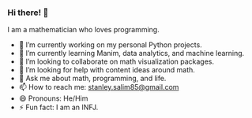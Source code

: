 ### Hi there! 👋

I am a mathematician who loves programming.

- 🔭 I’m currently working on my personal Python projects.
- 🌱 I’m currently learning Manim, data analytics, and machine learning.
- 👯 I’m looking to collaborate on math visualization packages.
- 🤔 I’m looking for help with content ideas around math.
- 💬 Ask me about math, programming, and life.
- 📫 How to reach me: stanley.salim85@gmail.com
- 😄 Pronouns: He/Him
- ⚡ Fun fact: I am an INFJ.

<!--
**berrystorm/berrystorm** is a ✨ _special_ ✨ repository because its `README.md` (this file) appears on your GitHub profile.

Here are some ideas to get you started:

- 🔭 I’m currently working on ...
- 🌱 I’m currently learning ...
- 👯 I’m looking to collaborate on ...
- 🤔 I’m looking for help with ...
- 💬 Ask me about ...
- 📫 How to reach me: ...
- 😄 Pronouns: ...
- ⚡ Fun fact: ...
-->

